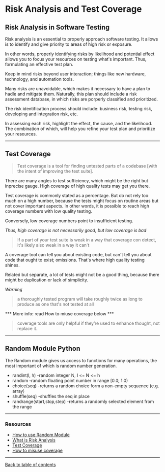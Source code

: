 # Risk Analysis and Test Coverage

## Risk Analysis in Software Testing
Risk analysis is an essential to properly approach software testing.  It allows is to identify and give priority to areas of high risk or exposure.

In other words, properly identifying risks by likelihood and potential effect allows you to focus your resources on testing what's important. Thus, formulating an effective test plan.

Keep in mind risks beyond user interaction; things like new hardware, technology, and automation tools.

Many risks are unavoidable, which makes it necessary to have a plan to hadle and mitigate them.  Naturally, this plan should include a risk assessment database, in which risks are porperly classified and prioritized.

The risk identification process should include: business risk, testing risk, developing and integration risk, etc.

In assessing each risk, highlight the effect, the cause, and the likelihood.  The combination of which, will help you refine your test plan and prioritize your resources.

---

## Test Coverage
> Test coverage is a tool for finding untested parts of a codebase [with the intent of improving the test suite].

There are many angles to test sufficiency, which might be the right but inprecise gauge.  High coverage of high quality tests may get you there.

Test coverage is commonly stated as a percentage.  But do not rely too much on a high number, because the tests might focus on routine areas but not cover important aspects.  In other words, it is possible to reach high coverage numbers with low quality testing.

Conversely, low coverage numbers point to insufficient testing.

*Thus, high coverage is not necessarily good, but low coverage is bad*

> If a part of your test suite is weak in a way that coverage con detect, it's likely also weak in a way it can't

A coverage tool can tell you about existing code, but can't tell you about code that ought to exist; omissions.  That's where high quality testing shines.

Related but separate, a lot of tests might not be a good thing, because there might be duplication or lack of simplicity.

*Warning*
> a thoroughly tested program will take roughly twice as long to produce as one that's not tested at all

*** More info: read How to miuse coverage below ***

> coverage tools are only helpful if they’re used to enhance thought, not replace it.

---

## Random Module Python
The Random module gives us access to functions for many operations, the most important of which is random number generation.

- randint(l, h) -random integer N, l <= N <= h
- random -random floating point number in range [0.0, 1.0)
- choice(seq) -returns a random choice form a non-empty sequence (e.g. array)
- shuffle(seq) -shuffles the seq in place
- randrange(start,stop,step) -returns a randomly selected element from the range

---

### Resources

- [How to use Random Module](https://www.pythonforbeginners.com/random/how-to-use-the-random-module-in-python)
- [What is Risk Analysis](https://www.edureka.co/blog/risk-analysis-in-software-testing/)
- [Test Coverage](https://martinfowler.com/bliki/TestCoverage.html)
- [How to misuse coverage](http://www.exampler.com/testing-com/writings/coverage.pdf)

---

[Back to table of contents](../README.md)